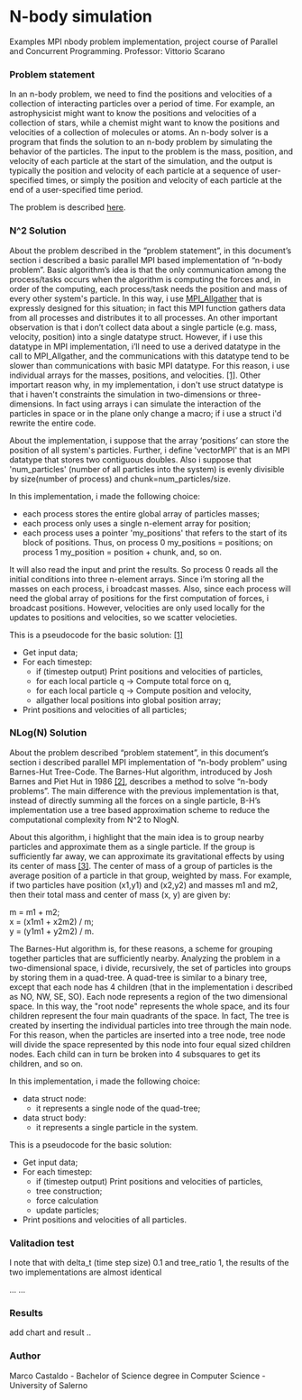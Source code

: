 # N-body simulation 
Examples MPI nbody problem implementation, project course of Parallel and Concurrent Programming.
Professor: Vittorio Scarano

### Problem statement

In an n-body problem, we need to find the positions and velocities of a collection of interacting particles over a period of time. For example, an astrophysicist might want to know the positions and velocities of a collection of stars, while a chemist might want to know the positions and velocities of a collection of molecules or atoms.
An n-body solver is a program that finds the solution to an n-body problem by simulating the behavior of the particles. The input to the problem is the mass, position, and velocity of each particle at the start of the simulation, and the output is typically the position and velocity of each particle at a sequence of user-specified times, or simply the position and velocity of each particle at the end of a user-specified time period.

The problem is described [here](https://en.wikipedia.org/wiki/N-body_simulation).



### N^2 Solution

About the problem described in the “problem statement”, in this document’s section i described a basic parallel MPI based implementation of “n-body problem”.
Basic algorithm’s idea is that the only communication among the process/tasks occurs when the algorithm is computing the forces and, in order of the computing, each process/task needs the position and mass of every other system's particle. 
In this way, i use [MPI_Allgather](http://www.mpich.org/static/docs/v3.2/www3/MPI_Allgather.html) that is expressly designed for this situation; in fact this MPI function gathers data from all processes and distributes it to all processes.
An other important observation is that i don’t collect data about a single particle (e.g. mass, velocity, position) into a single datatype struct. However, if i use this datatype in MPI implementation, i’ll need to use a derived datatype in the call to MPI_Allgather, and the communications with this datatype tend to be slower than communications with basic MPI datatype. For this reason, i use individual arrays for the masses, positions, and velocities. [[1]](https://books.google.it/books?id=SEmfraJjvfwC&printsec=frontcover&hl=it&source=gbs_ge_summary_r&cad=0#v=onepage&q&f=false). Other importart reason why, in my implementation, i don't use struct datatype is that i haven't constraints the simulation in two-dimensions or three-dimensions. In fact using arrays i can simulate the interaction of the particles in space or in the plane only change a macro; if i use a struct i'd rewrite the entire code. 

About the implementation, i suppose that the array ‘positions’ can store the position of all system's particles. Further, i define 'vectorMPI' that is an MPI datatype that stores two contiguous doubles. Also i suppose that 'num_particles' (number of all particles into the system) is evenly divisible by size(number of process) and chunk=num_particles/size.

In this implementation, i made the following choice:
  - each process stores the entire global array of particles masses;
  - each process only uses a single n-element array for position;
  - each process uses a pointer 'my_positions' that refers to the start of its block of positions. Thus, on process 0   my_positions = positions; on process 1 my_position = position + chunk, and, so on.

It will also read the input and print the results.
So process 0 reads all the initial conditions into three n-element arrays. Since i’m storing all the masses on each process, i broadcast masses. Also, since each process will need the global array of positions for the first computation of forces, i broadcast positions. However, velocities are only used locally for the updates to positions and velocities, so we scatter velocieties.

This is a pseudocode for the basic solution:
[[1]](https://books.google.it/books?id=SEmfraJjvfwC&printsec=frontcover&hl=it&source=gbs_ge_summary_r&cad=0#v=onepage&q&f=false)
  - Get input data;
  - For each timestep:
    - if (timestep output) Print positions and velocities of particles,
    - for each local particle q -> Compute total force on q,
    - for each local particle q -> Compute position and velocity,
    - allgather local positions into global position array;
  - Print positions and velocities of all particles;  




### NLog(N) Solution 

About the problem described “problem statement”, in this document’s section i described  parallel MPI implementation of “n-body problem” using Barnes-Hut Tree-Code.
The Barnes-Hut algorithm, introduced by Josh Barnes and Piet Hut in 1986 [[2]](https://en.wikipedia.org/wiki/Barnes–Hut_simulation), describes a method to solve  “n-body problems”. The main difference with the previous implementation is that, instead of directly summing all the forces on a single particle, B-H’s implementation use a tree based approximation scheme to reduce the computational complexity from N^2 to NlogN.

About this algorithm, i highlight that the main idea is to group nearby particles and approximate them as a single particle. If the group is sufficiently far away, we can approximate its gravitational effects by using its center of mass [[3]](http://www.cs.princeton.edu/courses/archive/fall03/cs126/assignments/barnes-hut.html). The center of mass of a group of particles is the average position of a particle in that group, weighted by mass. For example, if two particles have position (x1,y1) and (x2,y2) and masses m1 and m2, then their total mass and center of mass (x, y) are given by: 

  m = m1 + m2;      
    x = (x1m1 + x2m2) / m;      
      y = (y1m1 + y2m2) / m.


The Barnes-Hut algorithm is, for these reasons, a scheme for grouping together particles that are sufficiently nearby. Analyzing the problem in a two-dimensional space, i divide, recursively, the set of particles into groups by storing them in a quad-tree. A quad-tree is similar to a binary tree, except that each node has 4 children (that in the implementation i described as NO, NW, SE, SO). Each node represents a region of the two dimensional space. 
In this way, the "root node" represents the whole space, and its four children represent the four main quadrants of the space. In fact, The tree is created by inserting the individual particles into tree through the main node. For this reason, when the particles are inserted into a tree node, tree node will divide the space represented by this node into four equal sized children nodes. Each child can in turn be broken into 4 subsquares to get its children, and so on. 

In this implementation, i made the following choice:
  - data struct node:
    - it represents a single node of the quad-tree;
  - data struct body:
    - it represents a single particle in the system.

This is a pseudocode for the basic solution: 
* Get input data;
* For each timestep:
    * if (timestep output) Print positions and velocities of particles,
    * tree construction;
    * force calculation
    * update particles;
* Print positions and velocities of all particles.

### Valitadion test

I note that with delta_t (time step size) 0.1 and tree_ratio 1, the results of the two implementations are almost identical

...
...

### Results

add chart and result ..

### Author

Marco Castaldo - 	Bachelor of Science degree in Computer Science - University of Salerno
